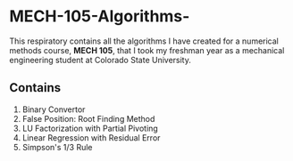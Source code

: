 # MECH-105-Algorithms-
This respiratory contains all the algorithms I have created for a numerical methods course, **MECH 105**, that I took my freshman year as a mechanical engineering student at Colorado State University.  

## Contains
1. Binary Convertor
2. False Position: Root Finding Method
3. LU Factorization with Partial Pivoting
4. Linear Regression with Residual Error
5. Simpson's 1/3 Rule 
